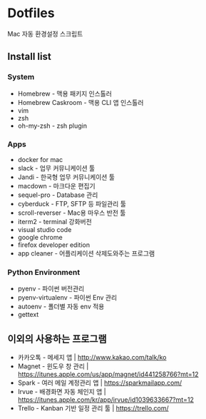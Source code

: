 # Dotfiles
Mac 자동 환경설정 스크립트

## Install list
### System
* Homebrew - 맥용 패키지 인스톨러
* Homebrew Caskroom - 맥용 CLI 앱 인스톨러
* vim
* zsh
* oh-my-zsh - zsh plugin

### Apps
* docker for mac
* slack - 업무 커뮤니케이션 툴
* Jandi - 한국형 업무 커뮤니케이션 툴
* macdown - 마크다운 편집기
* sequel-pro - Database 관리
* cyberduck - FTP, SFTP 등 파일관리 툴
* scroll-reverser - Mac용 마우스 반전 툴
* iterm2 - terminal 강화버전
* visual studio code
* google chrome
* firefox developer edition
* app cleaner - 어플리케이션 삭제도와주는 프로그램

### Python Environment
* pyenv - 파이썬 버전관리
* pyenv-virtualenv - 파이썬 Env 관리
* autoenv - 폴더별 자동 env 적용
* gettext


## 이외의 사용하는 프로그램
* 카카오톡 - 메세지 앱 | <http://www.kakao.com/talk/ko>
* Magnet - 윈도우 창 관리 | <https://itunes.apple.com/us/app/magnet/id441258766?mt=12>
* Spark - 여러 메일 계정관리 앱 | <https://sparkmailapp.com/>
* Irvue - 배경화면 자동 체인지 앱 | <https://itunes.apple.com/kr/app/irvue/id1039633667?mt=12>
* Trello - Kanban 기반 일정 관리 툴 | <https://trello.com/>
